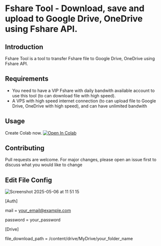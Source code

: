 # Fshare Tool - Download, save and upload to Google Drive, OneDrive using Fshare API.

## Introduction

Fshare Tool is a tool to transfer Fshare file to Google Drive, OneDrive using Fshare API.

## Requirements
- You need to have a VIP Fshare with daily bandwith available account to use this tool (to can download file with high speed).
- A VPS with high speed internet connection (to can upload file to Google Drive, OneDrive with high speed), and can have unlimited bandwith


## Usage
Create Colab now.  [![Open In Colab](https://colab.research.google.com/assets/colab-badge.svg)](https://colab.research.google.com/github/Ralph1114/Fsharenewtool/blob/main/Download_Fshare_To_Google_Drive.ipynb)



## Contributing
Pull requests are welcome. For major changes, please open an issue first to discuss what you would like to change

## Edit File Config

![Screenshot 2025-05-06 at 11 51 15](https://github.com/user-attachments/assets/2f8e4fce-be0e-4ae9-ae0c-816fde5be894)

[Auth]

mail = your_email@example.com

password = your_password

[Drive]

file_download_path = /content/drive/MyDrive/your_folder_name
